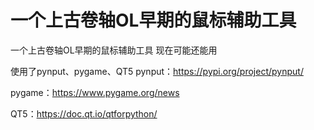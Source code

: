 # 一个上古卷轴OL早期的鼠标辅助工具
一个上古卷轴OL早期的鼠标辅助工具 现在可能还能用

使用了pynput、pygame、QT5
pynput：https://pypi.org/project/pynput/

pygame：https://www.pygame.org/news

QT5：https://doc.qt.io/qtforpython/